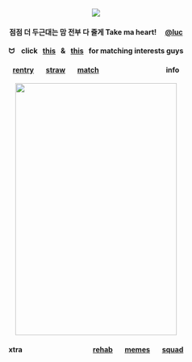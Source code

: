 <div id="text" align="center">
⠀⠀⠀
⠀⠀⠀⠀⠀⠀⠀⠀

<div id="text" align="center">

![](https://komarev.com/ghpvc/?username=destroy-boys&style=plastic&color=000000&label=_Ptian_&base=1000)
<div id="text" align="center">

#### 점점 더 두근대는 맘 전부 다 줄게 Take ma heart! ⠀ [@luc](https://github.com/iarchmybacula)  
#### ᗢ⠀ click⠀[this](https://bato.si/u/2604966-otakurot/info)⠀&⠀[this](https://rentry.co/leiri)⠀for matching interests guys
#### [rentry](https://rentry.co/tjkn) ⠀⠀[straw](https://4megz.straw.page) ⠀⠀[match](https://rentry.co/nwjns)  ⠀⠀⠀⠀⠀ ⠀⠀⠀⠀⠀ ⠀⠀info

<div id="header" align="center">

<img src=https://i.postimg.cc/pVGFJZwB/Untitled97-20250831225537.jpg width="320" height="500">

#### xtra⠀⠀⠀ ⠀⠀⠀⠀⠀ ⠀⠀⠀⠀⠀[rehab](https://github.com/pt-awards) ⠀⠀[memes](https://github.com/destroy-boys) ⠀⠀[squad](https://github.com/polysquad)

⠀⠀⠀⠀⠀⠀


